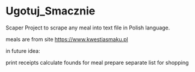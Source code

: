 # Ugotuj_Smacznie

 Scaper Project to scrape any meal into text file in Polish language.
 
 meals are from site https://www.kwestiasmaku.pl


in future idea:

 print receipts
 calculate founds for meal
 prepare separate list for shopping
 

